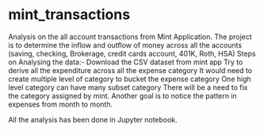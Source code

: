 # mint_transactions
Analysis on the all account transactions from Mint Application. The project is to determine the inflow and outflow of money across all the accounts (saving, checking, Brokerage, credit cards account, 401K, Roth, HSA)
Steps on Analysing the data:-
  Download the CSV dataset from mint app
  Try to derive all the expenditure across all the expense category
  It would need to create multiple level of category to bucket the expense category
    One high level category can have many subset category
  There will be a need to fix the category assigned by mint.
  Another goal is to notice the pattern in expenses from month to month.
  
All the analysis has been done in Jupyter notebook.  
  
